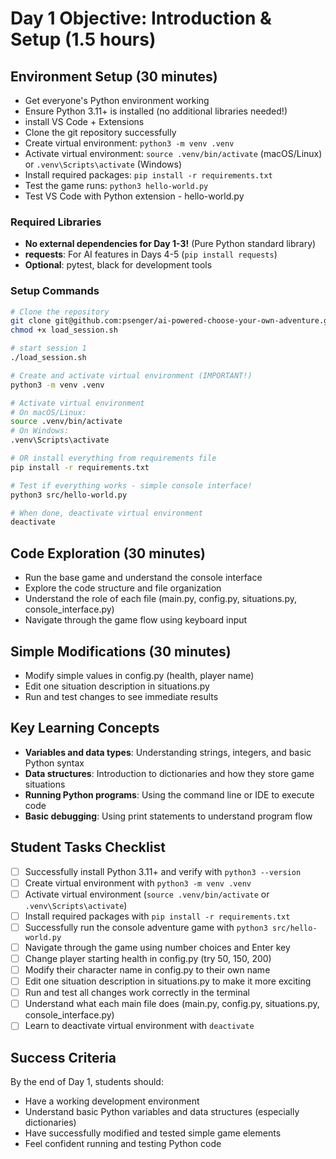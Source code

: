 # Day 1 Objective: Introduction & Setup (1.5 hours)

## Environment Setup (30 minutes)
- Get everyone's Python environment working
- Ensure Python 3.11+ is installed (no additional libraries needed!)
- install VS Code + Extensions
- Clone the git repository successfully
- Create virtual environment: `python3 -m venv .venv`
- Activate virtual environment: `source .venv/bin/activate` (macOS/Linux) or `.venv\Scripts\activate` (Windows)
- Install required packages: `pip install -r requirements.txt`
- Test the game runs: `python3 hello-world.py`
- Test VS Code with Python extension - hello-world.py

### Required Libraries
- **No external dependencies for Day 1-3!** (Pure Python standard library)
- **requests**: For AI features in Days 4-5 (`pip install requests`)
- **Optional**: pytest, black for development tools

### Setup Commands

```bash
# Clone the repository
git clone git@github.com:psenger/ai-powered-choose-your-own-adventure.git ai-powered-choose-your-own-adventure
chmod +x load_session.sh

# start session 1
./load_session.sh

# Create and activate virtual environment (IMPORTANT!)
python3 -m venv .venv

# Activate virtual environment
# On macOS/Linux:
source .venv/bin/activate
# On Windows:
.venv\Scripts\activate

# OR install everything from requirements file
pip install -r requirements.txt

# Test if everything works - simple console interface!
python3 src/hello-world.py

# When done, deactivate virtual environment
deactivate
```

## Code Exploration (30 minutes)
- Run the base game and understand the console interface
- Explore the code structure and file organization
- Understand the role of each file (main.py, config.py, situations.py, console_interface.py)
- Navigate through the game flow using keyboard input

## Simple Modifications (30 minutes)
- Modify simple values in config.py (health, player name)
- Edit one situation description in situations.py
- Run and test changes to see immediate results

## Key Learning Concepts
- **Variables and data types**: Understanding strings, integers, and basic Python syntax
- **Data structures**: Introduction to dictionaries and how they store game situations
- **Running Python programs**: Using the command line or IDE to execute code
- **Basic debugging**: Using print statements to understand program flow

## Student Tasks Checklist
- [ ] Successfully install Python 3.11+ and verify with `python3 --version`
- [ ] Create virtual environment with `python3 -m venv .venv`
- [ ] Activate virtual environment (`source .venv/bin/activate` or `.venv\Scripts\activate`)
- [ ] Install required packages with `pip install -r requirements.txt`
- [ ] Successfully run the console adventure game with `python3 src/hello-world.py`
- [ ] Navigate through the game using number choices and Enter key
- [ ] Change player starting health in config.py (try 50, 150, 200)
- [ ] Modify their character name in config.py to their own name
- [ ] Edit one situation description in situations.py to make it more exciting
- [ ] Run and test all changes work correctly in the terminal
- [ ] Understand what each main file does (main.py, config.py, situations.py, console_interface.py)
- [ ] Learn to deactivate virtual environment with `deactivate`

## Success Criteria
By the end of Day 1, students should:
- Have a working development environment
- Understand basic Python variables and data structures (especially dictionaries)
- Have successfully modified and tested simple game elements
- Feel confident running and testing Python code

